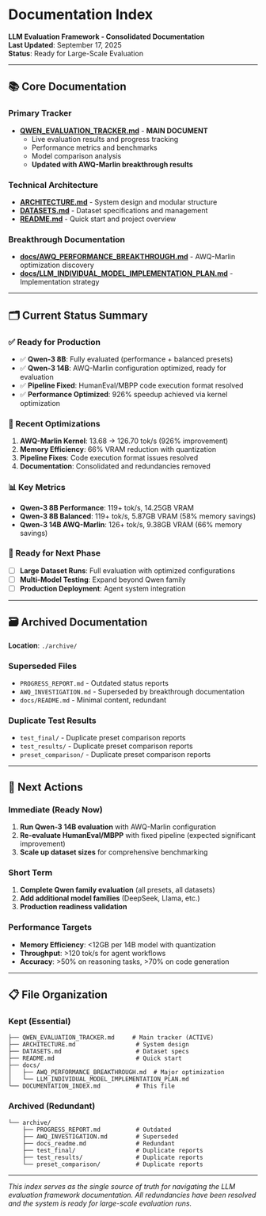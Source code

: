 # Documentation Index

**LLM Evaluation Framework - Consolidated Documentation**  
**Last Updated**: September 17, 2025  
**Status**: Ready for Large-Scale Evaluation

---

## 📚 **Core Documentation**

### **Primary Tracker**
- **[QWEN_EVALUATION_TRACKER.md](./QWEN_EVALUATION_TRACKER.md)** - **MAIN DOCUMENT**
  - Live evaluation results and progress tracking
  - Performance metrics and benchmarks
  - Model comparison analysis
  - **Updated with AWQ-Marlin breakthrough results**

### **Technical Architecture**
- **[ARCHITECTURE.md](./ARCHITECTURE.md)** - System design and modular structure
- **[DATASETS.md](./DATASETS.md)** - Dataset specifications and management
- **[README.md](./README.md)** - Quick start and project overview

### **Breakthrough Documentation**
- **[docs/AWQ_PERFORMANCE_BREAKTHROUGH.md](./docs/AWQ_PERFORMANCE_BREAKTHROUGH.md)** - AWQ-Marlin optimization discovery
- **[docs/LLM_INDIVIDUAL_MODEL_IMPLEMENTATION_PLAN.md](./docs/LLM_INDIVIDUAL_MODEL_IMPLEMENTATION_PLAN.md)** - Implementation strategy

---

## 🗂️ **Current Status Summary**

### **✅ Ready for Production**
- ✅ **Qwen-3 8B**: Fully evaluated (performance + balanced presets)
- ✅ **Qwen-3 14B**: AWQ-Marlin configuration optimized, ready for evaluation
- ✅ **Pipeline Fixed**: HumanEval/MBPP code execution format resolved
- ✅ **Performance Optimized**: 926% speedup achieved via kernel optimization

### **🔧 Recent Optimizations**
1. **AWQ-Marlin Kernel**: 13.68 → 126.70 tok/s (926% improvement)
2. **Memory Efficiency**: 66% VRAM reduction with quantization
3. **Pipeline Fixes**: Code execution format issues resolved
4. **Documentation**: Consolidated and redundancies removed

### **📊 Key Metrics**
- **Qwen-3 8B Performance**: 119+ tok/s, 14.25GB VRAM
- **Qwen-3 8B Balanced**: 119+ tok/s, 5.87GB VRAM (58% memory savings)
- **Qwen-3 14B AWQ-Marlin**: 126+ tok/s, 9.38GB VRAM (66% memory savings)

### **🎯 Ready for Next Phase**
- [ ] **Large Dataset Runs**: Full evaluation with optimized configurations
- [ ] **Multi-Model Testing**: Expand beyond Qwen family
- [ ] **Production Deployment**: Agent system integration

---

## 🗃️ **Archived Documentation**

**Location**: `./archive/`

### **Superseded Files**
- `PROGRESS_REPORT.md` - Outdated status reports
- `AWQ_INVESTIGATION.md` - Superseded by breakthrough documentation
- `docs/README.md` - Minimal content, redundant

### **Duplicate Test Results**
- `test_final/` - Duplicate preset comparison reports
- `test_results/` - Duplicate preset comparison reports  
- `preset_comparison/` - Duplicate preset comparison reports

---

## 🚀 **Next Actions**

### **Immediate (Ready Now)**
1. **Run Qwen-3 14B evaluation** with AWQ-Marlin configuration
2. **Re-evaluate HumanEval/MBPP** with fixed pipeline (expected significant improvement)
3. **Scale up dataset sizes** for comprehensive benchmarking

### **Short Term**
1. **Complete Qwen family evaluation** (all presets, all datasets)
2. **Add additional model families** (DeepSeek, Llama, etc.)
3. **Production readiness validation**

### **Performance Targets**
- **Memory Efficiency**: <12GB per 14B model with quantization
- **Throughput**: >120 tok/s for agent workflows
- **Accuracy**: >50% on reasoning tasks, >70% on code generation

---

## 📋 **File Organization**

### **Kept (Essential)**
```
├── QWEN_EVALUATION_TRACKER.md     # Main tracker (ACTIVE)
├── ARCHITECTURE.md                 # System design
├── DATASETS.md                     # Dataset specs  
├── README.md                       # Quick start
├── docs/
│   ├── AWQ_PERFORMANCE_BREAKTHROUGH.md  # Major optimization
│   └── LLM_INDIVIDUAL_MODEL_IMPLEMENTATION_PLAN.md
└── DOCUMENTATION_INDEX.md          # This file
```

### **Archived (Redundant)**
```
└── archive/
    ├── PROGRESS_REPORT.md          # Outdated
    ├── AWQ_INVESTIGATION.md        # Superseded
    ├── docs_readme.md              # Redundant
    ├── test_final/                 # Duplicate reports
    ├── test_results/               # Duplicate reports
    └── preset_comparison/          # Duplicate reports
```

---

*This index serves as the single source of truth for navigating the LLM evaluation framework documentation. All redundancies have been resolved and the system is ready for large-scale evaluation runs.*